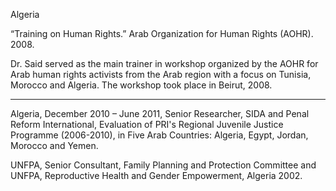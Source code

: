 Algeria

 

“Training on Human Rights.” Arab Organization for Human Rights (AOHR). 2008.
 
Dr. Said served as the main trainer in workshop organized by the AOHR for Arab human rights activists from the Arab region with a focus on Tunisia, Morocco and Algeria. The workshop took place in Beirut, 2008.

_____________________________________________

Algeria, December 2010 – June 2011, Senior Researcher, SIDA and Penal Reform International, Evaluation of PRI's Regional Juvenile Justice Programme (2006-2010), in Five Arab Countries: Algeria, Egypt, Jordan, Morocco and Yemen.

UNFPA, Senior Consultant, Family Planning and Protection Committee and UNFPA, Reproductive Health and Gender Empowerment, Algeria 2002.